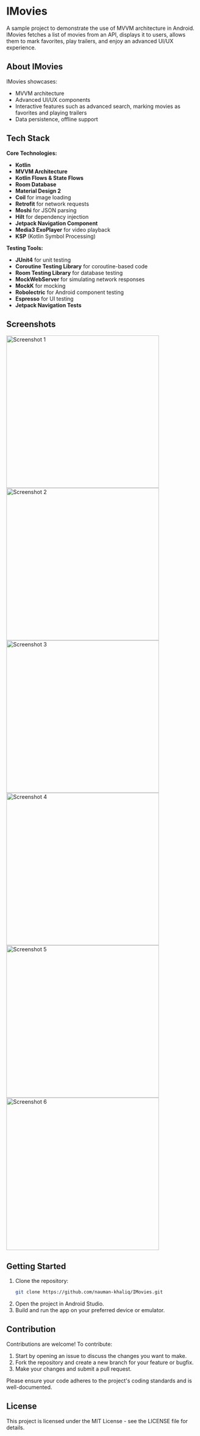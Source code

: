 # IMovies

A sample project to demonstrate the use of MVVM architecture in Android. IMovies fetches a list of movies from an API, displays it to users, allows them to mark favorites, play trailers, and enjoy an advanced UI/UX experience.

## About IMovies

IMovies showcases:
- MVVM architecture
- Advanced UI/UX components
- Interactive features such as advanced search, marking movies as favorites and playing trailers
- Data persistence, offline support

## Tech Stack

**Core Technologies:**
- **Kotlin**
- **MVVM Architecture**
- **Kotlin Flows & State Flows**
- **Room Database**
- **Material Design 2**
- **Coil** for image loading
- **Retrofit** for network requests
- **Moshi** for JSON parsing
- **Hilt** for dependency injection
- **Jetpack Navigation Component**
- **Media3 ExoPlayer** for video playback
- **KSP** (Kotlin Symbol Processing)

**Testing Tools:**
- **JUnit4** for unit testing
- **Coroutine Testing Library** for coroutine-based code
- **Room Testing Library** for database testing
- **MockWebServer** for simulating network responses
- **MockK** for mocking
- **Robolectric** for Android component testing
- **Espresso** for UI testing
- **Jetpack Navigation Tests**

## Screenshots

<img src="screenShots/screenShot1.jpg" alt="Screenshot 1" width="400"/>
<img src="screenShots/screenShot2.jpg" alt="Screenshot 2" width="400"/>
<img src="screenShots/screenShot3.jpg" alt="Screenshot 3" width="400"/>
<img src="screenShots/screenShot4.jpg" alt="Screenshot 4" width="400"/>
<img src="screenShots/screenShot5.jpg" alt="Screenshot 5" width="400"/>
<img src="screenShots/screenShot6.jpg" alt="Screenshot 6" width="400"/>

## Getting Started

1. Clone the repository:
   ```bash
   git clone https://github.com/nauman-khaliq/IMovies.git

2. Open the project in Android Studio.
3. Build and run the app on your preferred device or emulator.

## Contribution
Contributions are welcome! To contribute:

1. Start by opening an issue to discuss the changes you want to make.
3. Fork the repository and create a new branch for your feature or bugfix.
3. Make your changes and submit a pull request.

Please ensure your code adheres to the project's coding standards and is well-documented.

## License
This project is licensed under the MIT License - see the LICENSE file for details.
